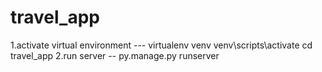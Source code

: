 # travel_app
1.activate virtual environment --- virtualenv venv
venv\scripts\activate
cd travel_app
2.run server -- py.manage.py runserver
